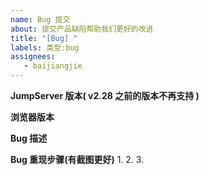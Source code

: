 ```yaml
---
name: Bug 提交
about: 提交产品缺陷帮助我们更好的改进
title: "[Bug] "
labels: 类型:bug
assignees: 
   - baijiangjie
---
```


**JumpServer 版本( v2.28 之前的版本不再支持 )**


**浏览器版本**


**Bug 描述**


**Bug 重现步骤(有截图更好)**
1.
2.
3.
